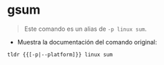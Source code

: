 # gsum

> Este comando es un alias de `-p linux sum`.

- Muestra la documentación del comando original:

`tldr {{[-p|--platform]}} linux sum`
